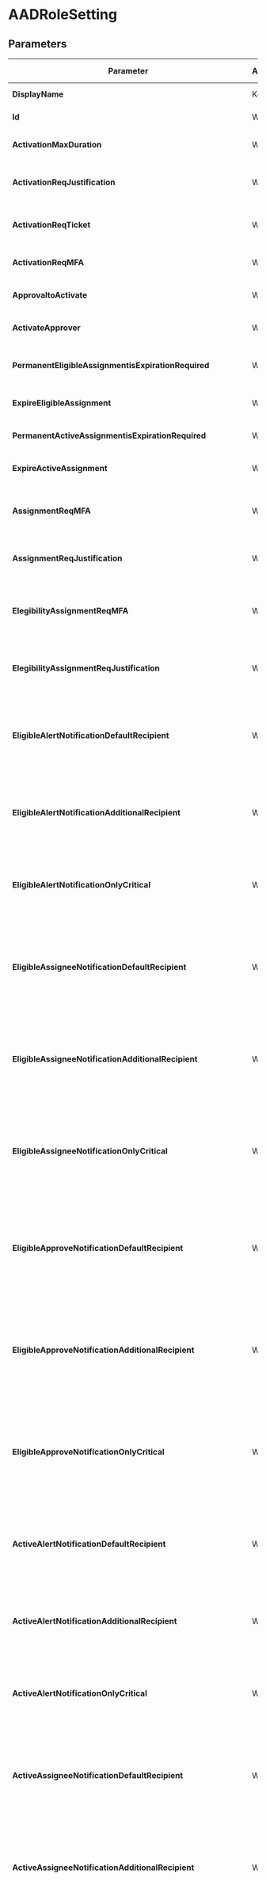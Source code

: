 ﻿# AADRoleSetting

## Parameters

| Parameter | Attribute | DataType | Description | Allowed Values |
| --- | --- | --- | --- | --- |
| **DisplayName** | Key | String | RuleDefinition DisplayName | |
| **Id** | Write | String | Specifies the RoleId. | |
| **ActivationMaxDuration** | Write | String | Activation maximum duration (hours). | |
| **ActivationReqJustification** | Write | Boolean | Require justification on activation (True/False) | |
| **ActivationReqTicket** | Write | Boolean | Require ticket information on activation (True/False) | |
| **ActivationReqMFA** | Write | Boolean | Require MFA on activation (True/False) | |
| **ApprovaltoActivate** | Write | Boolean | Require approval to activate (True/False) | |
| **ActivateApprover** | Write | StringArray[] | Approver User UPN and/or Group Displayname | |
| **PermanentEligibleAssignmentisExpirationRequired** | Write | Boolean | Allow permanent eligible assignment (True/False) | |
| **ExpireEligibleAssignment** | Write | String | Expire eligible assignments after (Days) | |
| **PermanentActiveAssignmentisExpirationRequired** | Write | Boolean | Allow permanent active assignment (True/False) | |
| **ExpireActiveAssignment** | Write | String | Expire active assignments after (Days) | |
| **AssignmentReqMFA** | Write | Boolean | Require Azure Multi-Factor Authentication on active assignment (True/False) | |
| **AssignmentReqJustification** | Write | Boolean | Require justification on active assignment (True/False) | |
| **ElegibilityAssignmentReqMFA** | Write | Boolean | Require Azure Multi-Factor Authentication on eligible assignment (True/False) | |
| **ElegibilityAssignmentReqJustification** | Write | Boolean | Require justification on eligible assignment (True/False) | |
| **EligibleAlertNotificationDefaultRecipient** | Write | Boolean | Send notifications when members are assigned as eligible to this role: Role assignment alert, default recipient (True/False) | |
| **EligibleAlertNotificationAdditionalRecipient** | Write | StringArray[] | Send notifications when members are assigned as eligible to this role: Role assignment alert, additional recipient (UPN) | |
| **EligibleAlertNotificationOnlyCritical** | Write | Boolean | Send notifications when members are assigned as eligible to this role: Role assignment alert, only critical Email (True/False) | |
| **EligibleAssigneeNotificationDefaultRecipient** | Write | Boolean | Send notifications when members are assigned as eligible to this role: Notification to the assigned user (assignee), default recipient (True/False) | |
| **EligibleAssigneeNotificationAdditionalRecipient** | Write | StringArray[] | Send notifications when members are assigned as eligible to this role: Notification to the assigned user (assignee), additional recipient (UPN) | |
| **EligibleAssigneeNotificationOnlyCritical** | Write | Boolean | Send notifications when members are assigned as eligible to this role: Notification to the assigned user (assignee), only critical Email (True/False) | |
| **EligibleApproveNotificationDefaultRecipient** | Write | Boolean | Send notifications when members are assigned as eligible to this role: Request to approve a role assignment renewal/extension, default recipient (True/False) | |
| **EligibleApproveNotificationAdditionalRecipient** | Write | StringArray[] | Send notifications when members are assigned as eligible to this role: Request to approve a role assignment renewal/extension, additional recipient (UPN) | |
| **EligibleApproveNotificationOnlyCritical** | Write | Boolean | Send notifications when members are assigned as eligible to this role: Request to approve a role assignment renewal/extension, only critical Email (True/False) | |
| **ActiveAlertNotificationDefaultRecipient** | Write | Boolean | Send notifications when members are assigned as active to this role: Role assignment alert, default recipient (True/False) | |
| **ActiveAlertNotificationAdditionalRecipient** | Write | StringArray[] | Send notifications when members are assigned as active to this role: Role assignment alert, additional recipient (UPN) | |
| **ActiveAlertNotificationOnlyCritical** | Write | Boolean | Send notifications when members are assigned as active to this role: Role assignment alert, only critical Email (True/False) | |
| **ActiveAssigneeNotificationDefaultRecipient** | Write | Boolean | Send notifications when members are assigned as active to this role: Notification to the assigned user (assignee), default recipient (True/False) | |
| **ActiveAssigneeNotificationAdditionalRecipient** | Write | StringArray[] | Send notifications when members are assigned as active to this role: Notification to the assigned user (assignee), additional recipient (UPN) | |
| **ActiveAssigneeNotificationOnlyCritical** | Write | Boolean | Send notifications when members are assigned as active to this role: Notification to the assigned user (assignee), only critical Email (True/False) | |
| **ActiveApproveNotificationDefaultRecipient** | Write | Boolean | Send notifications when members are assigned as active to this role: Request to approve a role assignment renewal/extension, default recipient (True/False) | |
| **ActiveApproveNotificationAdditionalRecipient** | Write | StringArray[] | Send notifications when members are assigned as active to this role: Request to approve a role assignment renewal/extension, additional recipient (UPN) | |
| **ActiveApproveNotificationOnlyCritical** | Write | Boolean | Send notifications when members are assigned as active to this role: Request to approve a role assignment renewal/extension, only critical Email (True/False) | |
| **EligibleAssignmentAlertNotificationDefaultRecipient** | Write | Boolean | Send notifications when eligible members activate this role: Role assignment alert, default recipient (True/False) | |
| **EligibleAssignmentAlertNotificationAdditionalRecipient** | Write | StringArray[] | Send notifications when eligible members activate this role: Role assignment alert, additional recipient (UPN) | |
| **EligibleAssignmentAlertNotificationOnlyCritical** | Write | Boolean | Send notifications when eligible members activate this role: Role assignment alert, only critical Email (True/False) | |
| **EligibleAssignmentAssigneeNotificationDefaultRecipient** | Write | Boolean | Send notifications when eligible members activate this role: Notification to activated user (requestor), default recipient (True/False) | |
| **EligibleAssignmentAssigneeNotificationAdditionalRecipient** | Write | StringArray[] | Send notifications when eligible members activate this role: Notification to activated user (requestor), additional recipient (UPN) | |
| **EligibleAssignmentAssigneeNotificationOnlyCritical** | Write | Boolean | Send notifications when eligible members activate this role: Notification to activated user (requestor), only critical Email (True/False) | |
| **AuthenticationContextRequired** | Write | Boolean | Authorization context is required (True/False) | |
| **AuthenticationContextName** | Write | String | Descriptive name of associated authorization context | |
| **AuthenticationContextId** | Write | String | Authorization context id | |
| **Ensure** | Write | String | Specify if the Entra ID role setting should exist or not. | `Present` |
| **Credential** | Write | PSCredential | Credentials for the Microsoft Graph delegated permissions. | |
| **ApplicationId** | Write | String | Id of the Azure Active Directory application to authenticate with. | |
| **TenantId** | Write | String | Id of the Azure Active Directory tenant used for authentication. | |
| **ApplicationSecret** | Write | PSCredential | Secret of the Azure Active Directory application to authenticate with. | |
| **CertificateThumbprint** | Write | String | Thumbprint of the Azure Active Directory application's authentication certificate to use for authentication. | |
| **ManagedIdentity** | Write | Boolean | Managed ID being used for authentication. | |

## Description

This resource configure existing Azure roles. All UI parameters can be configured using this resource like:
- Notifications
- require approval / ticket / justification / MFA

## Permissions

### Microsoft Graph

To authenticate with the Microsoft Graph API, this resource required the following permissions:

#### Delegated permissions

- **Read**

    - Group.Read.All, RoleManagement.Read.Directory, RoleManagementPolicy.Read.Directory, User.Read.All

- **Update**

    - Group.Read.All, RoleManagementPolicy.Read.Directory, User.Read.All

#### Application permissions

- **Read**

    - Group.Read.All, RoleManagement.Read.Directory, RoleManagementPolicy.Read.Directory, User.Read.All

- **Update**

    - Group.Read.All, RoleManagementPolicy.Read.Directory, User.Read.All

## Examples

### Example 1

This example is used to test new resources and showcase the usage of new resources being worked on.
It is not meant to use as a production baseline.

```powershell
Configuration Example
{
    param(
        [Parameter(Mandatory = $true)]
        [PSCredential]
        $Credscredential
    )
    Import-DscResource -ModuleName Microsoft365DSC

    Node localhost
    {
        AADRoleSetting 28b253d8-cde5-471f-a331-fe7320023cdd
        {
            ActivateApprover                                          = @();
            ActivationMaxDuration                                     = "PT8H";
            ActivationReqJustification                                = $False; # Updated Property
            ActivationReqMFA                                          = $False;
            ActivationReqTicket                                       = $False;
            ActiveAlertNotificationAdditionalRecipient                = @();
            ActiveAlertNotificationDefaultRecipient                   = $True;
            ActiveAlertNotificationOnlyCritical                       = $False;
            ActiveApproveNotificationAdditionalRecipient              = @();
            ActiveApproveNotificationDefaultRecipient                 = $True;
            ActiveApproveNotificationOnlyCritical                     = $False;
            ActiveAssigneeNotificationAdditionalRecipient             = @();
            ActiveAssigneeNotificationDefaultRecipient                = $True;
            ActiveAssigneeNotificationOnlyCritical                    = $False;
            ApprovaltoActivate                                        = $False;
            AssignmentReqJustification                                = $True;
            AssignmentReqMFA                                          = $False;
            Displayname                                               = "Application Administrator";
            ElegibilityAssignmentReqJustification                     = $False;
            ElegibilityAssignmentReqMFA                               = $False;
            EligibleAlertNotificationAdditionalRecipient              = @();
            EligibleAlertNotificationDefaultRecipient                 = $True;
            EligibleAlertNotificationOnlyCritical                     = $False;
            EligibleApproveNotificationAdditionalRecipient            = @();
            EligibleApproveNotificationDefaultRecipient               = $True;
            EligibleApproveNotificationOnlyCritical                   = $False;
            EligibleAssigneeNotificationAdditionalRecipient           = @();
            EligibleAssigneeNotificationDefaultRecipient              = $True;
            EligibleAssigneeNotificationOnlyCritical                  = $False;
            EligibleAssignmentAlertNotificationAdditionalRecipient    = @();
            EligibleAssignmentAlertNotificationDefaultRecipient       = $True;
            EligibleAssignmentAlertNotificationOnlyCritical           = $False;
            EligibleAssignmentAssigneeNotificationAdditionalRecipient = @();
            EligibleAssignmentAssigneeNotificationDefaultRecipient    = $True;
            EligibleAssignmentAssigneeNotificationOnlyCritical        = $False;
            ExpireActiveAssignment                                    = "P180D";
            ExpireEligibleAssignment                                  = "P365D";
            PermanentActiveAssignmentisExpirationRequired             = $False;
            PermanentEligibleAssignmentisExpirationRequired           = $False;
            Credential                                                = $Credscredential
            Ensure                                                    = 'Present'
        }
    }
}
```

